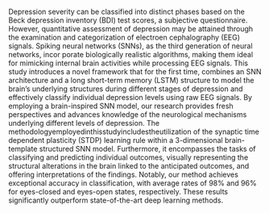 

Depression severity can be classified into
 distinct phases based on the Beck depression inventory
 (BDI) test scores, a subjective questionnaire. However,
 quantitative assessment of depression may be attained
 through the examination and categorization of electroen
cephalography (EEG) signals. Spiking neural networks
 (SNNs), as the third generation of neural networks, incor
porate biologically realistic algorithms, making them ideal
 for mimicking internal brain activities while processing
 EEG signals. This study introduces a novel framework
 that for the first time, combines an SNN architecture
 and a long short-term memory (LSTM) structure to
 model the brain’s underlying structures during different
 stages of depression and effectively classify individual
 depression levels using raw EEG signals. By employing
 a brain-inspired SNN model, our research provides fresh
 perspectives and advances knowledge of the neurological
 mechanisms underlying different levels of depression. The
 methodologyemployedinthisstudyincludestheutilization
 of the synaptic time dependent plasticity (STDP) learning
 rule within a 3-dimensional brain-template structured
 SNN model. Furthermore, it encompasses the tasks of
 classifying and predicting individual outcomes, visually
 representing the structural alterations in the brain linked
 to the anticipated outcomes, and offering interpretations
 of the findings. Notably, our method achieves exceptional
 accuracy in classification, with average rates of 98% and
 96% for eyes-closed and eyes-open states, respectively.
 These results significantly outperform state-of-the-art deep
 learning methods.
